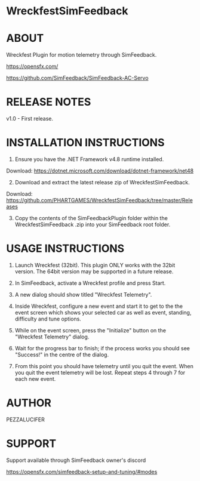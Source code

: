 # WreckfestSimFeedback


ABOUT
=====
Wreckfest Plugin for motion telemetry through SimFeedback.

https://opensfx.com/

https://github.com/SimFeedback/SimFeedback-AC-Servo


RELEASE NOTES
=============
v1.0 - First release.

INSTALLATION INSTRUCTIONS 
=========================

1. Ensure you have the .NET Framework v4.8 runtime installed.

Download: https://dotnet.microsoft.com/download/dotnet-framework/net48

2. Download and extract the latest release zip of WreckfestSimFeedback.

Download: https://github.com/PHARTGAMES/WreckfestSimFeedback/tree/master/Releases

3. Copy the contents of the SimFeedbackPlugin folder within the WreckfestSimFeedback .zip into your SimFeedback root folder.


USAGE INSTRUCTIONS 
==================

1. Launch Wreckfest (32bit). This plugin ONLY works with the 32bit version. The 64bit version may be supported in a future release.

2. In SimFeedback, activate a Wreckfest profile and press Start.

3. A new dialog should show titled "Wreckfest Telemetry".

4. Inside Wreckfest, configure a new event and start it to get to the the event screen which shows your selected car as well as event, standing, difficulty and tune options.

5. While on the event screen, press the "Initialize" button on the "Wreckfest Telemetry" dialog.

6. Wait for the progress bar to finish; if the process works you should see "Success!" in the centre of the dialog.

7. From this point you should have telemetry until you quit the event. When you quit the event telemetry will be lost. Repeat steps 4 through 7 for each new event.


AUTHOR
======

PEZZALUCIFER


SUPPORT
=======

Support available through SimFeedback owner's discord

https://opensfx.com/simfeedback-setup-and-tuning/#modes
